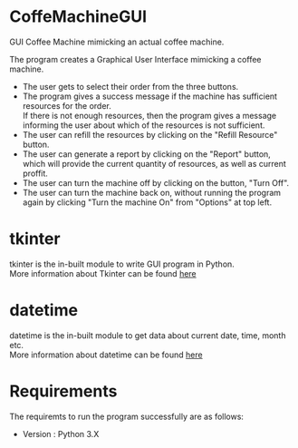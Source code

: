 # CoffeMachineGUI
GUI Coffee Machine mimicking an actual coffee machine.<br />

The program creates a Graphical User Interface mimicking a coffee machine.<br />
* The user gets to select their order from the three buttons.<br />
* The program gives a success message if the machine has sufficient resources for the order. <br />
 If there is not enough resources, then the program gives a message informing the user about which of the resources is not sufficient. <br />
* The user can refill the resources by clicking on the "Refill Resource" button.<br />
* The user can generate a report by clicking on the "Report" button, which will provide the current quantity of resources, as well as current proffit.<br />
* The user can turn the machine off by clicking on the button, "Turn Off". <br />
* The user can turn the machine back on, without running the program again by clicking "Turn the machine On" from "Options" at top left. <br />


# tkinter

tkinter is the in-built module to write GUI program in Python. <br />
More information about Tkinter can be found [here](https://docs.python.org/3/library/tkinter.html#tkinter-modules)

# datetime

datetime is the in-built module to get data about current date, time, month etc.<br />
More information about datetime can be found [here](https://docs.python.org/3/library/datetime.html)

# Requirements

The requiremts to run the program successfully are as follows:<br />
* Version : Python 3.X
